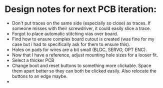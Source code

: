 # Design notes for next PCB iteration:

- Don't put traces on the same side (especially so close) as traces. If someone misses with their screwdriver, it could easily slice a trace.
- Forgot to place automatic stitching vias over board.
- Find how to ensure complex board cutout is created (was fine for my case but i had to specifically ask for them to ensure this).
- Holes on pads for wires are a bit small (BLDC, SERVO, OPT ENC).
- Now that I have a reference, adjust mounting hole sizes for a looser fit.
- Select a thicker PCB
- Change boot and reset buttons to something more clickable. Space them apart better so they can both be clicked easily. Also relocate the buttons to an edge maybe.
- 
